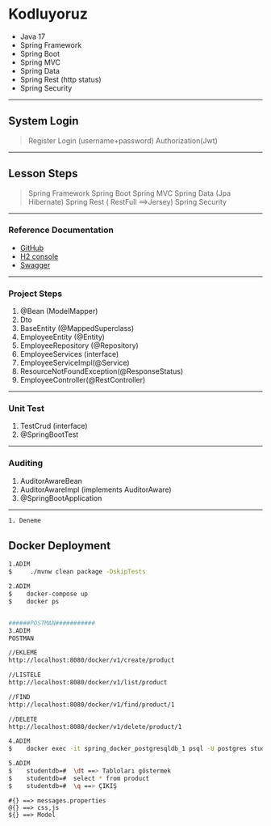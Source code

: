 # Kodluyoruz
- Java 17
- Spring Framework
- Spring Boot
- Spring MVC
- Spring Data
- Spring Rest (http status)
- Spring Security

---

## System Login
> Register
> Login (username+password)
> Authorization(Jwt)

---

## Lesson Steps
> Spring Framework
> Spring Boot
> Spring MVC
> Spring Data (Jpa Hibernate)
> Spring Rest ( RestFull ==>Jersey)
> Spring Security

---

### Reference Documentation
- [GitHub](https://github.com/hamitmizrak/KodluyoruzSpringBoot)
- [H2 console](http://localhost:8080/h2-console/l)
- [Swagger](http//localhost:8080/swagger-ui.html)

---

### Project Steps
1. @Bean (ModelMapper)
2. Dto
3. BaseEntity (@MappedSuperclass)
4. EmployeeEntity (@Entity)
5. EmployeeRepository (@Repository)
6. EmployeeServices (interface)
7. EmployeeServiceImpl(@Service)
8. ResourceNotFoundException(@ResponseStatus)
9. EmployeeController(@RestController)

---

### Unit Test
1. TestCrud (interface)
2. @SpringBootTest

---

### Auditing
1. AuditorAwareBean
2. AuditorAwareImpl (implements AuditorAware)
3. @SpringBootApplication

---
```sh 
1. Deneme

```

## Docker Deployment
```sh
1.ADIM
$     ./mvnw clean package -DskipTests

2.ADIM
$    docker-compose up
$    docker ps


######POSTMAN###########
3.ADIM
POSTMAN

//EKLEME
http://localhost:8080/docker/v1/create/product

//LISTELE
http://localhost:8080/docker/v1/list/product

//FIND
http://localhost:8080/docker/v1/find/product/1

//DELETE
http://localhost:8080/docker/v1/delete/product/1

4.ADIM
$    docker exec -it spring_docker_postgresqldb_1 psql -U postgres studentdb

5.ADIM
$    studentdb=#  \dt ==> Tabloları göstermek
$    studentdb=#  select * from product
$    studentdb=#  \q ==> ÇIKIŞ
```

```
#{} ==> messages.properties
@{} ==> css,js
${} ==> Model
```